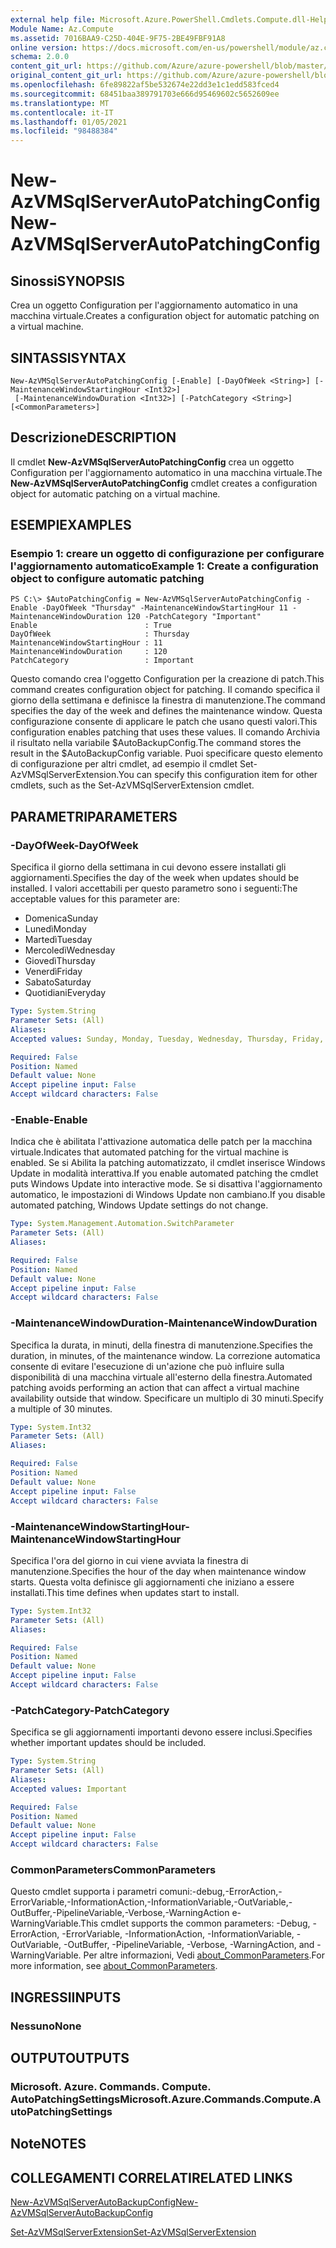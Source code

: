 ```yaml
---
external help file: Microsoft.Azure.PowerShell.Cmdlets.Compute.dll-Help.xml
Module Name: Az.Compute
ms.assetid: 7016BAA9-C25D-404E-9F75-2BE49FBF91A8
online version: https://docs.microsoft.com/en-us/powershell/module/az.compute/new-azvmsqlserverautopatchingconfig
schema: 2.0.0
content_git_url: https://github.com/Azure/azure-powershell/blob/master/src/Compute/Compute/help/New-AzVMSqlServerAutoPatchingConfig.md
original_content_git_url: https://github.com/Azure/azure-powershell/blob/master/src/Compute/Compute/help/New-AzVMSqlServerAutoPatchingConfig.md
ms.openlocfilehash: 6fe89822af5be532674e22dd3e1c1edd583fced4
ms.sourcegitcommit: 68451baa389791703e666d95469602c5652609ee
ms.translationtype: MT
ms.contentlocale: it-IT
ms.lasthandoff: 01/05/2021
ms.locfileid: "98488384"
---
```

# <span data-ttu-id="813d8-101">New-AzVMSqlServerAutoPatchingConfig</span><span class="sxs-lookup"><span data-stu-id="813d8-101">New-AzVMSqlServerAutoPatchingConfig</span></span>

## <span data-ttu-id="813d8-102">Sinossi</span><span class="sxs-lookup"><span data-stu-id="813d8-102">SYNOPSIS</span></span>
<span data-ttu-id="813d8-103">Crea un oggetto Configuration per l'aggiornamento automatico in una macchina virtuale.</span><span class="sxs-lookup"><span data-stu-id="813d8-103">Creates a configuration object for automatic patching on a virtual machine.</span></span>

## <span data-ttu-id="813d8-104">SINTASSI</span><span class="sxs-lookup"><span data-stu-id="813d8-104">SYNTAX</span></span>

```
New-AzVMSqlServerAutoPatchingConfig [-Enable] [-DayOfWeek <String>] [-MaintenanceWindowStartingHour <Int32>]
 [-MaintenanceWindowDuration <Int32>] [-PatchCategory <String>] [<CommonParameters>]
```

## <span data-ttu-id="813d8-105">Descrizione</span><span class="sxs-lookup"><span data-stu-id="813d8-105">DESCRIPTION</span></span>
<span data-ttu-id="813d8-106">Il cmdlet **New-AzVMSqlServerAutoPatchingConfig** crea un oggetto Configuration per l'aggiornamento automatico in una macchina virtuale.</span><span class="sxs-lookup"><span data-stu-id="813d8-106">The **New-AzVMSqlServerAutoPatchingConfig** cmdlet creates a configuration object for automatic patching on a virtual machine.</span></span>

## <span data-ttu-id="813d8-107">ESEMPI</span><span class="sxs-lookup"><span data-stu-id="813d8-107">EXAMPLES</span></span>

### <span data-ttu-id="813d8-108">Esempio 1: creare un oggetto di configurazione per configurare l'aggiornamento automatico</span><span class="sxs-lookup"><span data-stu-id="813d8-108">Example 1: Create a configuration object to configure automatic patching</span></span>
```
PS C:\> $AutoPatchingConfig = New-AzVMSqlServerAutoPatchingConfig -Enable -DayOfWeek "Thursday" -MaintenanceWindowStartingHour 11 -MaintenanceWindowDuration 120 -PatchCategory "Important"
Enable                        : True
DayOfWeek                     : Thursday
MaintenanceWindowStartingHour : 11
MaintenanceWindowDuration     : 120
PatchCategory                 : Important
```

<span data-ttu-id="813d8-109">Questo comando crea l'oggetto Configuration per la creazione di patch.</span><span class="sxs-lookup"><span data-stu-id="813d8-109">This command creates configuration object for patching.</span></span>
<span data-ttu-id="813d8-110">Il comando specifica il giorno della settimana e definisce la finestra di manutenzione.</span><span class="sxs-lookup"><span data-stu-id="813d8-110">The command specifies the day of the week and defines the maintenance window.</span></span>
<span data-ttu-id="813d8-111">Questa configurazione consente di applicare le patch che usano questi valori.</span><span class="sxs-lookup"><span data-stu-id="813d8-111">This configuration enables patching that uses these values.</span></span>
<span data-ttu-id="813d8-112">Il comando Archivia il risultato nella variabile $AutoBackupConfig.</span><span class="sxs-lookup"><span data-stu-id="813d8-112">The command stores the result in the $AutoBackupConfig variable.</span></span>
<span data-ttu-id="813d8-113">Puoi specificare questo elemento di configurazione per altri cmdlet, ad esempio il cmdlet Set-AzVMSqlServerExtension.</span><span class="sxs-lookup"><span data-stu-id="813d8-113">You can specify this configuration item for other cmdlets, such as the Set-AzVMSqlServerExtension cmdlet.</span></span>

## <span data-ttu-id="813d8-114">PARAMETRI</span><span class="sxs-lookup"><span data-stu-id="813d8-114">PARAMETERS</span></span>

### <span data-ttu-id="813d8-115">-DayOfWeek</span><span class="sxs-lookup"><span data-stu-id="813d8-115">-DayOfWeek</span></span>
<span data-ttu-id="813d8-116">Specifica il giorno della settimana in cui devono essere installati gli aggiornamenti.</span><span class="sxs-lookup"><span data-stu-id="813d8-116">Specifies the day of the week when updates should be installed.</span></span>
<span data-ttu-id="813d8-117">I valori accettabili per questo parametro sono i seguenti:</span><span class="sxs-lookup"><span data-stu-id="813d8-117">The acceptable values for this parameter are:</span></span>
- <span data-ttu-id="813d8-118">Domenica</span><span class="sxs-lookup"><span data-stu-id="813d8-118">Sunday</span></span>
- <span data-ttu-id="813d8-119">Lunedì</span><span class="sxs-lookup"><span data-stu-id="813d8-119">Monday</span></span>
- <span data-ttu-id="813d8-120">Martedì</span><span class="sxs-lookup"><span data-stu-id="813d8-120">Tuesday</span></span>
- <span data-ttu-id="813d8-121">Mercoledì</span><span class="sxs-lookup"><span data-stu-id="813d8-121">Wednesday</span></span>
- <span data-ttu-id="813d8-122">Giovedì</span><span class="sxs-lookup"><span data-stu-id="813d8-122">Thursday</span></span>
- <span data-ttu-id="813d8-123">Venerdì</span><span class="sxs-lookup"><span data-stu-id="813d8-123">Friday</span></span>
- <span data-ttu-id="813d8-124">Sabato</span><span class="sxs-lookup"><span data-stu-id="813d8-124">Saturday</span></span>
- <span data-ttu-id="813d8-125">Quotidiani</span><span class="sxs-lookup"><span data-stu-id="813d8-125">Everyday</span></span>

```yaml
Type: System.String
Parameter Sets: (All)
Aliases:
Accepted values: Sunday, Monday, Tuesday, Wednesday, Thursday, Friday, Saturday, Everyday

Required: False
Position: Named
Default value: None
Accept pipeline input: False
Accept wildcard characters: False
```

### <span data-ttu-id="813d8-126">-Enable</span><span class="sxs-lookup"><span data-stu-id="813d8-126">-Enable</span></span>
<span data-ttu-id="813d8-127">Indica che è abilitata l'attivazione automatica delle patch per la macchina virtuale.</span><span class="sxs-lookup"><span data-stu-id="813d8-127">Indicates that automated patching for the virtual machine is enabled.</span></span>
<span data-ttu-id="813d8-128">Se si Abilita la patching automatizzato, il cmdlet inserisce Windows Update in modalità interattiva.</span><span class="sxs-lookup"><span data-stu-id="813d8-128">If you enable automated patching the cmdlet puts Windows Update into interactive mode.</span></span>
<span data-ttu-id="813d8-129">Se si disattiva l'aggiornamento automatico, le impostazioni di Windows Update non cambiano.</span><span class="sxs-lookup"><span data-stu-id="813d8-129">If you disable automated patching, Windows Update settings do not change.</span></span>

```yaml
Type: System.Management.Automation.SwitchParameter
Parameter Sets: (All)
Aliases:

Required: False
Position: Named
Default value: None
Accept pipeline input: False
Accept wildcard characters: False
```

### <span data-ttu-id="813d8-130">-MaintenanceWindowDuration</span><span class="sxs-lookup"><span data-stu-id="813d8-130">-MaintenanceWindowDuration</span></span>
<span data-ttu-id="813d8-131">Specifica la durata, in minuti, della finestra di manutenzione.</span><span class="sxs-lookup"><span data-stu-id="813d8-131">Specifies the duration, in minutes, of the maintenance window.</span></span>
<span data-ttu-id="813d8-132">La correzione automatica consente di evitare l'esecuzione di un'azione che può influire sulla disponibilità di una macchina virtuale all'esterno della finestra.</span><span class="sxs-lookup"><span data-stu-id="813d8-132">Automated patching avoids performing an action that can affect a virtual machine availability outside that window.</span></span>
<span data-ttu-id="813d8-133">Specificare un multiplo di 30 minuti.</span><span class="sxs-lookup"><span data-stu-id="813d8-133">Specify a multiple of 30 minutes.</span></span>

```yaml
Type: System.Int32
Parameter Sets: (All)
Aliases:

Required: False
Position: Named
Default value: None
Accept pipeline input: False
Accept wildcard characters: False
```

### <span data-ttu-id="813d8-134">-MaintenanceWindowStartingHour</span><span class="sxs-lookup"><span data-stu-id="813d8-134">-MaintenanceWindowStartingHour</span></span>
<span data-ttu-id="813d8-135">Specifica l'ora del giorno in cui viene avviata la finestra di manutenzione.</span><span class="sxs-lookup"><span data-stu-id="813d8-135">Specifies the hour of the day when maintenance window starts.</span></span>
<span data-ttu-id="813d8-136">Questa volta definisce gli aggiornamenti che iniziano a essere installati.</span><span class="sxs-lookup"><span data-stu-id="813d8-136">This time defines when updates start to install.</span></span>

```yaml
Type: System.Int32
Parameter Sets: (All)
Aliases:

Required: False
Position: Named
Default value: None
Accept pipeline input: False
Accept wildcard characters: False
```

### <span data-ttu-id="813d8-137">-PatchCategory</span><span class="sxs-lookup"><span data-stu-id="813d8-137">-PatchCategory</span></span>
<span data-ttu-id="813d8-138">Specifica se gli aggiornamenti importanti devono essere inclusi.</span><span class="sxs-lookup"><span data-stu-id="813d8-138">Specifies whether important updates should be included.</span></span>

```yaml
Type: System.String
Parameter Sets: (All)
Aliases:
Accepted values: Important

Required: False
Position: Named
Default value: None
Accept pipeline input: False
Accept wildcard characters: False
```

### <span data-ttu-id="813d8-139">CommonParameters</span><span class="sxs-lookup"><span data-stu-id="813d8-139">CommonParameters</span></span>
<span data-ttu-id="813d8-140">Questo cmdlet supporta i parametri comuni:-debug,-ErrorAction,-ErrorVariable,-InformationAction,-InformationVariable,-OutVariable,-OutBuffer,-PipelineVariable,-Verbose,-WarningAction e-WarningVariable.</span><span class="sxs-lookup"><span data-stu-id="813d8-140">This cmdlet supports the common parameters: -Debug, -ErrorAction, -ErrorVariable, -InformationAction, -InformationVariable, -OutVariable, -OutBuffer, -PipelineVariable, -Verbose, -WarningAction, and -WarningVariable.</span></span> <span data-ttu-id="813d8-141">Per altre informazioni, Vedi [about_CommonParameters](http://go.microsoft.com/fwlink/?LinkID=113216).</span><span class="sxs-lookup"><span data-stu-id="813d8-141">For more information, see [about_CommonParameters](http://go.microsoft.com/fwlink/?LinkID=113216).</span></span>

## <span data-ttu-id="813d8-142">INGRESSI</span><span class="sxs-lookup"><span data-stu-id="813d8-142">INPUTS</span></span>

### <span data-ttu-id="813d8-143">Nessuno</span><span class="sxs-lookup"><span data-stu-id="813d8-143">None</span></span>

## <span data-ttu-id="813d8-144">OUTPUT</span><span class="sxs-lookup"><span data-stu-id="813d8-144">OUTPUTS</span></span>

### <span data-ttu-id="813d8-145">Microsoft. Azure. Commands. Compute. AutoPatchingSettings</span><span class="sxs-lookup"><span data-stu-id="813d8-145">Microsoft.Azure.Commands.Compute.AutoPatchingSettings</span></span>

## <span data-ttu-id="813d8-146">Note</span><span class="sxs-lookup"><span data-stu-id="813d8-146">NOTES</span></span>

## <span data-ttu-id="813d8-147">COLLEGAMENTI CORRELATI</span><span class="sxs-lookup"><span data-stu-id="813d8-147">RELATED LINKS</span></span>

[<span data-ttu-id="813d8-148">New-AzVMSqlServerAutoBackupConfig</span><span class="sxs-lookup"><span data-stu-id="813d8-148">New-AzVMSqlServerAutoBackupConfig</span></span>](./New-AzVMSqlServerAutoBackupConfig.md)

[<span data-ttu-id="813d8-149">Set-AzVMSqlServerExtension</span><span class="sxs-lookup"><span data-stu-id="813d8-149">Set-AzVMSqlServerExtension</span></span>](./Set-AzVMSqlServerExtension.md)


